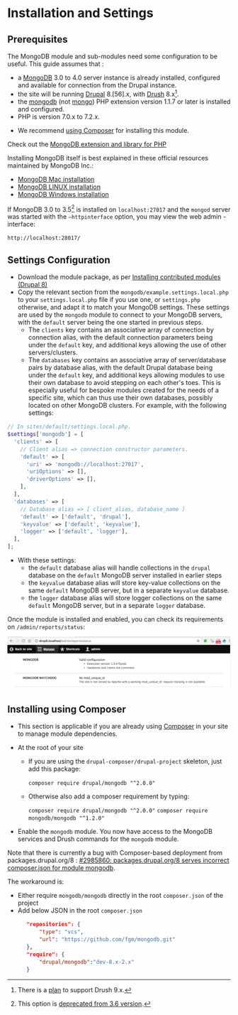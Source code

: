 # Installation and Settings
## Prerequisites

The MongoDB module and sub-modules need some configuration to be useful. This
guide assumes that :

* a [MongoDB][download] 3.0 to 4.0 server instance is already installed,
  configured and available for connection from the Drupal instance.
* the site will be running [Drupal][drupal] 8.[56].x, with [Drush][drush] 8.x[^1].
* the [mongodb][mongodb] (not [mongo][mongo]) PHP extension version 1.1.7 or
  later is installed and configured.
* PHP is version 7.0.x to 7.2.x.

[^1]: There is a [plan][drush9] to support Drush 9.x.

* We recommend [using Composer](#installing-using-composer) for installing this module.

Check out the [MongoDB extension and library for PHP][PHPMongoDBext]

Installing MongoDB itself is best explained in these official resources
maintained by MongoDB Inc.:

   * [MongoDB Mac installation][MongoDBMac]
   * [MongoDB LINUX installation][MongoDBLinux]
   * [MongoDB Windows installation][MongoDBWindows]

[download]: https://www.mongodb.org/downloads
[drupal]: https://www.drupal.org/project/drupal
[drush]: https://www.drupal.org/project/drush
[php]: http://php.net/downloads.php
[mongo]: http://php.net/mongo
[mongodb]: http://php.net/mongodb
[drush9]: https://www.drupal.org/project/mongodb/issues/2986785
[PHPMongoDBext]: http://php.net/mongodb
[MongoDBMac]: https://docs.mongodb.com/manual/tutorial/install-mongodb-on-os-x/
[MongoDBLinux]: https://docs.mongodb.com/manual/administration/install-on-linux/
[MongoDBWindows]: https://docs.mongodb.com/manual/tutorial/install-mongodb-on-windows/
[removedhttp]: https://docs.mongodb.com/manual/release-notes/3.6-compatibility/#http-interface-and-rest-api

If MongoDB 3.0 to 3.5[^2] is installed on `localhost:27017` and the `mongod`
server was started with the `–httpinterface` option, you may view the web admin
-interface:

    http://localhost:28017/

[^2]: This option is [deprecated from 3.6 version][removedhttp].


## Settings Configuration

* Download the module package, as per [Installing contributed modules (Drupal 8)][install]
* Copy the relevant section from the `mongodb/example.settings.local.php` to
  your `settings.local.php` file if you use one, or `settings.php` otherwise,
  and adapt it to match your MongoDB settings. These settings are used by the
  `mongodb` module to connect to your MongoDB servers, with the `default` server
  being the one started in previous steps.
  * The `clients` key contains an associative array of connection by
    connection alias, with the default connection parameters being under the
    `default` key, and additional keys allowing the use of other
    servers/clusters.
  * The `databases` key contains an associative array of server/database pairs
    by database alias, with the default Drupal database being under the
    `default` key, and additional keys allowing modules to use their own
    database to avoid stepping on each other's toes. This is especially useful
    for bespoke modules created for the needs of a specific site, which can thus
    use their own databases, possibly located on other MongoDB clusters.
    For example, with the following settings:

```php
// In sites/default/settings.local.php.
$settings['mongodb'] = [
  'clients' => [
    // Client alias => connection constructor parameters.
    'default' => [
      'uri' => 'mongodb://localhost:27017',
      'uriOptions' => [],
      'driverOptions' => [],
    ],
  ],
  'databases' => [
    // Database alias => [ client_alias, database_name ]
    'default' => ['default', 'drupal'],
    'keyvalue' => ['default', 'keyvalue'],
    'logger' => ['default', 'logger'],
  ],
];
```
  * With these settings:
    * the `default` database alias will handle collections in the `drupal`
      database on the `default` MongoDB server installed in earlier steps
    * the `keyvalue` database alias will store key-value collections on the
      same `default` MongoDB server, but in a separate `keyvalue` database.
    * the `logger` database alias will store logger collections on the same
      `default` MongoDB server, but in a separate `logger` database.

Once the module is installed and enabled, you can check its requirements on
`/admin/reports/status`:

![MongoDB on status page](images/mongodb-requirements.png)


## Installing using Composer

* This section is applicable if you are already using [Composer][composer] in
your site to manage module dependencies.

[composer]: https://www.drupal.org/docs/develop/using-composer/using-composer-to-manage-drupal-site-dependencies

  * At the root of your site
    * If you are using the `drupal-composer/drupal-project` skeleton, just add
      this package:

         `composer require drupal/mongodb "^2.0.0"`

    * Otherwise also add a composer requirement by typing:

        `composer require drupal/mongodb "^2.0.0"`
        `composer require mongodb/mongodb "^1.2.0"`

  * Enable the `mongodb` module. You now have access to the MongoDB services and
  Drush commands for the `mongodb` module.

[install]: https://www.drupal.org/documentation/install/modules-themes/modules-8

Note that there is currently a bug with Composer-based deployment from
packages.drupal.org/8 :
[#2985860: packages.drupal.org/8 serves incorrect composer.json for module mongodb][composer issue].

The workaround is:

* Either require `mongodb/mongodb` directly in the root `composer.json` of the project
* Add below JSON in the root `composer.json`

```json
      "repositories": {
          "type": "vcs",
          "url": "https://github.com/fgm/mongodb.git"
      },
      "require": {
          "drupal/mongodb":"dev-8.x-2.x"
      }
```
[composer issue]: https://www.drupal.org/project/project_composer/issues/2985860
